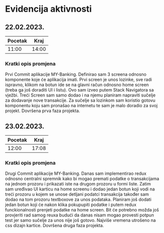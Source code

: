 # Evidencija aktivnosti

## 22.02.2023.
Pocetak | Kraj
------- | ----
11:00   | 14:00
### Kratki opis promjena
Prvi Commit aplikacije MY-Banking. Definirao sam 3 screena odnosno komponente koje će aplikacija imati.
Prvi screen je unos lozinke, sve radi ispravno, klikom na botun ide se na glavni račun odnosno home screen (treba ga još doraditi UI i listu). 
Ovo sam izveo putem Stack Navigatora sa vježbi. Treći Screen sam samo dodao i na njemu planiram napraviti sučelje za dodavanje nove transakcije.
Za sučelje sa lozinkom sam koristio gotovu komponentu koju sam pronašao na internetu te sam je malo doradio za svoj projekt.
Dovršena prva faza projekta.

  

## 23.02.2023.
Pocetak | Kraj
------- | ----
12:00   | 17:08
### Kratki opis promjena
Drugi Commit aplikacije MY-Banking.  Danas sam implementirao redux odnosno centralni spremnik kako bi mogao premati podatke o transakcijama na jednom prozoru i prikazati iste na drugom prozoru u formi liste. Zatim sam uređivao UI karticu na home screenu i dodao jedan botun koji vodi na treći prozoru u kojem se unose detljani podatci transakcija također sam dodao na tom prozoru textboxove za unos podataka. Planiram još dodati jedan botun koji će nakon klika pokupupiti podatke i putem redux funckionalnosti prenjeti podatke na home screen. Bit će potrebno možda još provjeriti rad samog reuxa budući da danas nisam mogao provesti potpun test jer samo sučelje za unos nije još gotovo. Najviše vremena utrošeno na css dizajn kartice.
Dovršena druga faza projekta.
